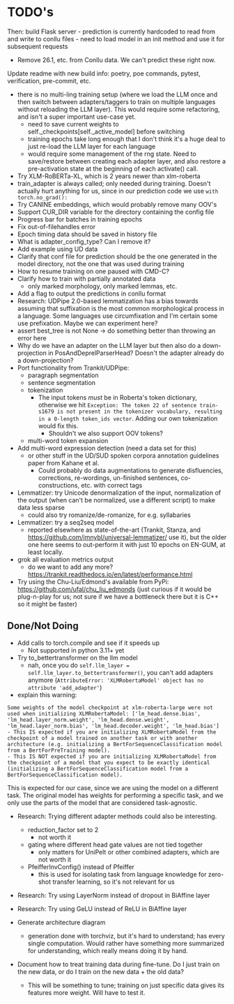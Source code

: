 # TODO's

Then: build Flask server - prediction is currently hardcoded to read from and write to conllu files - need to load model in an init method and use it for subsequent requests

-   Remove 26.1, etc. from Conllu data. We can't predict these right now.

Update readme with new build info: poetry, poe commands, pytest, verification, pre-commit, etc.

- there is no multi-ling training setup (where we load the LLM once and then switch between adapters/taggers to train on multiple languages without reloading the LLM layer). This would require some refactoring, and isn't a super important use-case yet.
    - need to save current weights to self._checkpoints[self._active_model] before switching
    - training epochs take long enough that I don't think it's a huge deal to just re-load the LLM layer for each language
    - would require some management of the rng state. Need to save/restore between creating each adapter layer, and also restore a pre-activation state at the beginning of each activate() call.
-   Try XLM-RoBERTa-XL, which is 2 years newer than xlm-roberta
-   train_adapter is always called; only needed during training. Doesn't actually hurt anything for us, since in our prediction code we use `with torch.no_grad():`
-   Try CANINE embeddings, which would probably remove many OOV's
-   Support CUR_DIR variable for the directory containing the config file
-   Progress bar for batches in training epochs
-   Fix out-of-filehandles error
-   Epoch timing data should be saved in history file
-   What is adapter_config_type? Can I remove it?
-   Add example using UD data
-   Clarify that conf file for prediction should be the one generated in the model directory, not the one that was used during training
-   How to resume training on one paused with CMD-C?
-   Clarify how to train with partially annotated data
    -   only marked morphology, only marked lemmas, etc.
-   Add a flag to output the predictions in conllu format
-   Research: UDPipe 2.0-based lemmatization has a bias towards assuming that suffixation is the most common morphological process in a language. Some languages use circumfixation and I'm certain some use prefixation. Maybe we can experiment here?
-   assert best_tree is not None -> do something better than throwing an error here
-   Why do we have an adapter on the LLM layer but then also do a down-projection in PosAndDeprelParserHead? Doesn't the adapter already do a down-projection?
-   Port functionality from Trankit/UDPipe:
    -   paragraph segmentation
    -   sentence segmentation
    -   tokenization
        -   The input tokens _must_ be in Roberta's token dictionary, otherwise we hit `Exception: The token 22 of sentence train-s1679 is not present in the tokenizer vocabulary, resulting in a 0-length token_ids vector`. Adding our own tokenization would fix this.
            -   Shouldn't we also support OOV tokens?
    -   multi-word token expansion
-   Add multi-word expression detection (need a data set for this)
    -   or other stuff in the UD/SUD spoken corpora annotation guidelines paper from Kahane et al.
        -   Could probably do data augmentations to generate disfluencies, corrections, re-wordings, un-finished sentences, co-constructions, etc. with correct tags
-   Lemmatizer: try Unicode denormalization of the input, normalization of the output (when can't be normalized, use a different script) to make data less sparse
    -   could also try romanize/de-romanize, for e.g. syllabaries
-   Lemmatizer: try a seq2seq model
    -   reported elsewhere as state-of-the-art (Trankit, Stanza, and https://github.com/jmnybl/universal-lemmatizer/ use it), but the older one here seems to out-perform it with just 10 epochs on EN-GUM, at least locally.
-   grok all evaluation metrics output
    -   do we want to add any more? https://trankit.readthedocs.io/en/latest/performance.html
-   Try using the Chu-Liu/Edmond's available from PyPi: https://github.com/ufal/chu_liu_edmonds (just curious if it would be plug-n-play for us; not sure if we have a bottleneck there but it is C++ so it might be faster)

## Done/Not Doing

-   Add calls to torch.compile and see if it speeds up
    -   Not supported in python 3.11+ yet
-   Try to_bettertransformer on the llm model
    -   nah, once you do `self.llm_layer = self.llm_layer.to_bettertransformer()`, you can't add adapters anymore (`AttributeError: 'XLMRobertaModel' object has no attribute 'add_adapter'`)
-   explain this warning:

```
Some weights of the model checkpoint at xlm-roberta-large were not used when initializing XLMRobertaModel: ['lm_head.dense.bias', 'lm_head.layer_norm.weight', 'lm_head.dense.weight', 'lm_head.layer_norm.bias', 'lm_head.decoder.weight', 'lm_head.bias']
- This IS expected if you are initializing XLMRobertaModel from the checkpoint of a model trained on another task or with another architecture (e.g. initializing a BertForSequenceClassification model from a BertForPreTraining model).
- This IS NOT expected if you are initializing XLMRobertaModel from the checkpoint of a model that you expect to be exactly identical (initializing a BertForSequenceClassification model from a BertForSequenceClassification model).
```

This is expected for our case, since we are using the model on a different task. The original model has weights for performing a specific task, and we only use the parts of the model that are considered task-agnostic.

-   Research: Trying different adapter methods could also be interesting.
    -   reduction_factor set to 2
        -   not worth it
    -   gating where different head gate values are not tied together
        -   only matters for UniPelt or other combined adapters, which are not worth it
    -   PfeifferInvConfig() instead of Pfeiffer
        -   this is used for isolating task from language knowledge for zero-shot transfer learning, so it's not relevant for us
-   Research: Try using LayerNorm instead of dropout in BiAffine layer
-   Research: Try using GeLU instead of ReLU in BiAffine layer
-   Generate architecture diagram

    -   generation done with torchviz, but it's hard to understand; has every single computation. Would rather have something more summarized for understanding, which really means doing it by hand.

-   Document how to treat training data during fine-tune. Do I just train on the new data, or do I train on the new data + the old data?
    -   This will be something to tune; training on just specific data gives its features more weight. Will have to test it.

